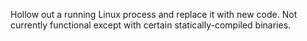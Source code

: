 Hollow out a running Linux process and replace it with new code. Not currently functional except with certain statically-compiled binaries.
